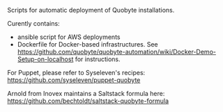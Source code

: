 Scripts for automatic deployment of Quobyte installations.

Curently contains:
 * ansible script for AWS deployments
 * Dockerfile for Docker-based infrastructures. See https://github.com/quobyte/quobyte-automation/wiki/Docker-Demo-Setup-on-localhost for instructions.

For Puppet, please refer to Syseleven's recipes:
https://github.com/syseleven/puppet-quobyte

Arnold from Inovex maintains a Saltstack formula here:
https://github.com/bechtoldt/saltstack-quobyte-formula
